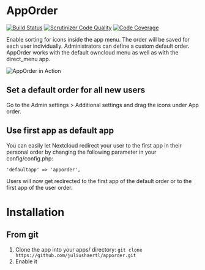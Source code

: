 # AppOrder

[![Build Status](https://travis-ci.org/juliushaertl/apporder.svg?branch=master)](https://travis-ci.org/juliushaertl/apporder) 
[![Scrutinizer Code Quality](https://scrutinizer-ci.com/g/juliushaertl/apporder/badges/quality-score.png?b=master)](https://scrutinizer-ci.com/g/juliushaertl/apporder/?branch=master)
[![Code Coverage](https://scrutinizer-ci.com/g/juliushaertl/apporder/badges/coverage.png?b=master)](https://scrutinizer-ci.com/g/juliushaertl/apporder/?branch=master)


Enable sorting for icons inside the app menu. The order will be saved for each
user individually. Administrators can define a custom default order.
AppOrder works with the default owncloud menu as well as with the direct_menu
app.

![AppOrder in Action](https://bitgrid.net/~jus/apporder.gif)


## Set a default order for all new users

Go to the Admin settings > Additional settings and drag the icons under App order.

## Use first app as default app

You can easily let Nextcloud redirect your user to the first app in their
personal order by changing the following parameter in your config/config.php:

    'defaultapp' => 'apporder',

Users will now get redirected to the first app of the default order or to the
first app of the user order. 

# Installation

## From git

1. Clone the app into your apps/ directory: `git clone https://github.com/juliushaertl/apporder.git`
2. Enable it
